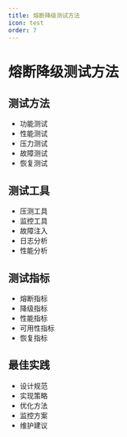 ```yaml
---
title: 熔断降级测试方法
icon: test
order: 7
---
```


# 熔断降级测试方法

## 测试方法
- 功能测试
- 性能测试
- 压力测试
- 故障测试
- 恢复测试

## 测试工具
- 压测工具
- 监控工具
- 故障注入
- 日志分析
- 性能分析

## 测试指标
- 熔断指标
- 降级指标
- 性能指标
- 可用性指标
- 恢复指标

## 最佳实践
- 设计规范
- 实现策略
- 优化方法
- 监控方案
- 维护建议
